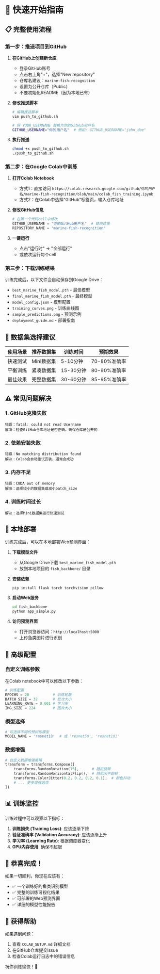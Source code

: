 # 🚀 快速开始指南

## 📋 完整使用流程

### 第一步：推送项目到GitHub

1. **在GitHub上创建新仓库**
   - 登录GitHub账号
   - 点击右上角"+"，选择"New repository"
   - 仓库名建议：`marine-fish-recognition`
   - 设置为公开仓库（Public）
   - 不要初始化README（因为本地已有）

2. **修改推送脚本**
   ```bash
   # 编辑推送脚本
   vim push_to_github.sh
   
   # 将 YOUR_USERNAME 替换为你的GitHub用户名
   GITHUB_USERNAME="你的用户名"  # 例如: GITHUB_USERNAME="john_doe"
   ```

3. **执行推送**
   ```bash
   chmod +x push_to_github.sh
   ./push_to_github.sh
   ```

### 第二步：在Google Colab中训练

1. **打开Colab Notebook**
   - 方式1：直接访问 `https://colab.research.google.com/github/你的用户名/marine-fish-recognition/blob/main/colab_fish_training.ipynb`
   - 方式2：在Colab中选择"GitHub"标签页，输入仓库地址

2. **修改GitHub信息**
   ```python
   # 在第一个代码cell中修改
   GITHUB_USERNAME = "你的GitHub用户名"  # 替换这里
   REPOSITORY_NAME = "marine-fish-recognition"
   ```

3. **一键运行**
   - 点击"运行时" → "全部运行"
   - 或依次运行每个cell

### 第三步：下载训练结果

训练完成后，以下文件会自动保存到Google Drive：
- `best_marine_fish_model.pth` - 最佳模型
- `final_marine_fish_model.pth` - 最终模型
- `model_config.json` - 模型配置
- `training_curves.png` - 训练曲线图
- `sample_predictions.png` - 预测示例
- `deployment_guide.md` - 部署指南

## 🎯 数据集选择建议

| 使用场景 | 推荐数据集 | 训练时间 | 预期效果 |
|---------|-----------|----------|----------|
| 快速测试 | Mini数据集 | 5-10分钟 | 70-80%准确率 |
| 平衡训练 | 紧凑数据集 | 15-30分钟 | 80-90%准确率 |
| 最佳效果 | 完整数据集 | 30-60分钟 | 85-95%准确率 |

## ⚠️ 常见问题解决

### 1. GitHub克隆失败
```
错误：fatal: could not read Username
解决：检查GitHub仓库地址是否正确，确保仓库是公开的
```

### 2. 依赖安装失败
```
错误：No matching distribution found
解决：Colab会自动重试安装，通常会成功
```

### 3. 内存不足
```
错误：CUDA out of memory
解决：选择较小的数据集或减小batch_size
```

### 4. 训练时间过长
```
解决：选择Mini数据集进行快速测试
```

## 📱 本地部署

训练完成后，可以在本地部署Web预测界面：

1. **下载模型文件**
   - 从Google Drive下载 `best_marine_fish_model.pth`
   - 放到本地项目的 `fish_backbone/` 目录

2. **安装依赖**
   ```bash
   pip install flask torch torchvision pillow
   ```

3. **启动Web服务**
   ```bash
   cd fish_backbone
   python app_simple.py
   ```

4. **访问预测界面**
   - 打开浏览器访问：`http://localhost:5000`
   - 上传鱼类图片进行识别

## 🔧 高级配置

### 自定义训练参数

在Colab notebook中可以修改以下参数：

```python
# 训练配置
EPOCHS = 20           # 训练轮数
BATCH_SIZE = 32       # 批次大小
LEARNING_RATE = 0.001 # 学习率
IMG_SIZE = 224        # 图片大小
```

### 模型选择

```python
# 可选择不同的预训练模型
MODEL_NAME = 'resnet18'  # 或 'resnet50', 'resnet101'
```

### 数据增强

```python
# 自定义数据增强策略
transform = transforms.Compose([
    transforms.RandomRotation(15),      # 随机旋转
    transforms.RandomHorizontalFlip(),  # 随机水平翻转
    transforms.ColorJitter(0.2, 0.2, 0.2, 0.1),  # 颜色抖动
    # ... 更多增强选项
])
```

## 📊 训练监控

训练过程中可以观察以下指标：

1. **训练损失 (Training Loss)**: 应该逐渐下降
2. **验证准确率 (Validation Accuracy)**: 应该逐渐上升
3. **学习率 (Learning Rate)**: 根据调度器变化
4. **GPU内存使用**: 确保不超限

## 🎉 恭喜完成！

如果一切顺利，你现在应该有：
- ✅ 一个训练好的鱼类识别模型
- ✅ 完整的训练可视化结果
- ✅ 可部署的Web预测界面
- ✅ 详细的模型性能报告

## 🤝 获得帮助

如果遇到问题：
1. 查看 `COLAB_SETUP.md` 详细文档
2. 在GitHub仓库提交Issue
3. 检查Colab运行日志中的错误信息

祝你训练愉快！🐠
